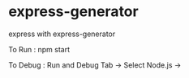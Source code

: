 # express-generator
express with express-generator 

To Run : npm start

To Debug : Run and Debug Tab -> Select Node.js ->
